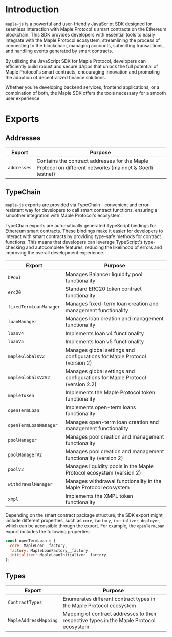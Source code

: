 # Introduction

`maple-js` is a powerful and user-friendly JavaScript SDK designed for seamless interaction with Maple Protocol's smart contracts on the Ethereum blockchain. This SDK provides developers with essential tools to easily integrate with the Maple Protocol ecosystem, streamlining the process of connecting to the blockchain, managing accounts, submitting transactions, and handling events generated by smart contracts.

By utilizing the JavaScript SDK for Maple Protocol, developers can efficiently build robust and secure dApps that unlock the full potential of Maple Protocol's smart contracts, encouraging innovation and promoting the adoption of decentralized finance solutions.

Whether you're developing backend services, frontend applications, or a combination of both, the Maple SDK offers the tools necessary for a smooth user experience.

# Exports

## Addresses

| Export      | Purpose                                                                                                 |
| ----------- | ------------------------------------------------------------------------------------------------------- |
| `addresses` | Contains the contract addresses for the Maple Protocol on different networks (mainnet & Goerli testnet) |

## TypeChain

`maple-js` exports are provided via TypeChain - convenient and error-resistant way for developers to call smart contract functions, ensuring a smoother integration with Maple Protocol's ecosystem.

TypeChain exports are automatically generated TypeScript bindings for Ethereum smart contracts. These bindings make it easier for developers to interact with smart contracts by providing type-safe methods for contract functions. This means that developers can leverage TypeScript's type-checking and autocomplete features, reducing the likelihood of errors and improving the overall development experience.

| Export                 | Purpose                                                                     |
| ---------------------- | --------------------------------------------------------------------------- |
| `bPool`                | Manages Balancer liquidity pool functionality                               |
| `erc20`                | Standard ERC20 token contract functionality                                 |
| `fixedTermLoanManager` | Manages fixed-term loan creation and management functionality               |
| `loanManager`          | Manages loan creation and management functionality                          |
| `loanV4`               | Implements loan v4 functionality                                            |
| `loanV5`               | Implements loan v5 functionality                                            |
| `mapleGlobalsV2`       | Manages global settings and configurations for Maple Protocol (version 2)   |
| `mapleGlobalsV2V2`     | Manages global settings and configurations for Maple Protocol (version 2.2) |
| `mapleToken`           | Implements the Maple Protocol token functionality                           |
| `openTermLoan`         | Implements open-term loans functionality                                    |
| `openTermLoanManager`  | Manages open-term loan creation and management functionality                |
| `poolManager`          | Manages pool creation and management functionality                          |
| `poolManagerV2`        | Manages pool creation and management functionality (version 2)              |
| `poolV2`               | Manages liquidity pools in the Maple Protocol ecosystem (version 2)         |
| `withdrawalManager`    | Manages withdrawal functionality in the Maple Protocol ecosystem            |
| `xmpl`                 | Implements the XMPL token functionality                                     |

Depending on the smart contract package structure, the SDK export might include different properties, such as `core`, `factory`, `initializer`, `deployer`, which can be accessible through the export. For example, the `openTermLoan` export includes the following properties:

```js
const openTermLoan = {
  core: MapleLoan__factory,
  factory: MapleLoanFactory__factory,
  initializer: MapleLoanInitializer__factory,
};
```

## Types

| Export                | Purpose                                                                                 |
| --------------------- | --------------------------------------------------------------------------------------- |
| `ContractTypes`       | Enumerates different contract types in the Maple Protocol ecosystem                     |
| `MapleAddressMapping` | Mapping of contract addresses to their respective types in the Maple Protocol ecosystem |
